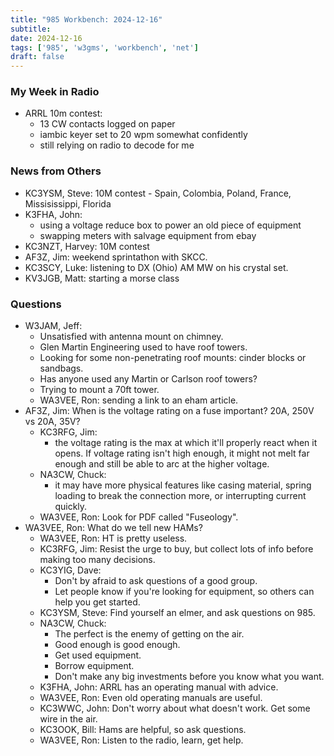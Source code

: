 ```yaml
---
title: "985 Workbench: 2024-12-16"
subtitle:
date: 2024-12-16
tags: ['985', 'w3gms', 'workbench', 'net']
draft: false
---
```


### My Week in Radio
- ARRL 10m contest:
  - 13 CW contacts logged on paper
  - iambic keyer set to 20 wpm somewhat confidently
  - still relying on radio to decode for me

### News from Others
- KC3YSM, Steve: 10M contest - Spain, Colombia, Poland,
  France, Missisissippi, Florida
- K3FHA, John:
  - using a voltage reduce box to power an old piece of equipment
  - swapping meters with salvage equipment from ebay
- KC3NZT, Harvey: 10M contest
- AF3Z, Jim: weekend sprintathon with SKCC.
- KC3SCY, Luke: listening to DX (Ohio) AM MW on his crystal set.
- KV3JGB, Matt: starting a morse class

### Questions
- W3JAM, Jeff:
  - Unsatisfied with antenna mount on chimney.
  - Glen Martin Engineering used to have roof towers.
  - Looking for some non-penetrating roof mounts: cinder blocks or sandbags.
  - Has anyone used any Martin or Carlson roof towers?
  - Trying to mount a 70ft tower.
  - WA3VEE, Ron: sending a link to an eham article.
- AF3Z, Jim: When is the voltage rating on a fuse important?
  20A, 250V vs 20A, 35V?
  - KC3RFG, Jim:
    - the voltage rating is the max
      at which it'll properly
      react when it opens.
      If voltage rating isn't high enough,
      it might not melt far enough
      and still be able to arc
      at the higher voltage.
  - NA3CW, Chuck:
    - it may have more physical features
      like casing material,
      spring loading to break the connection more,
      or interrupting current quickly.
  - WA3VEE, Ron: Look for PDF called "Fuseology".
- WA3VEE, Ron: What do we tell new HAMs?
  - WA3VEE, Ron: HT is pretty useless.
  - KC3RFG, Jim: Resist the urge to buy,
    but collect lots of info before
    making too many decisions.
  - KC3YIG, Dave:
    - Don't by afraid to ask questions of a good group.
    - Let people know if you're looking for equipment,
      so others can help you get started.
  - KC3YSM, Steve: Find yourself an elmer, and ask questions on 985.
  - NA3CW, Chuck:
    - The perfect is the enemy of getting on the air.
    - Good enough is good enough.
    - Get used equipment.
    - Borrow equipment.
    - Don't make any big investments before you know what you want.
  - K3FHA, John: ARRL has an operating manual with advice.
  - WA3VEE, Ron: Even old operating manuals are useful.
  - KC3WWC, John: Don't worry about what doesn't work. Get some wire in the air.
  - KC3OOK, Bill: Hams are helpful, so ask questions.
  - WA3VEE, Ron: Listen to the radio, learn, get help.

<!--more-->
